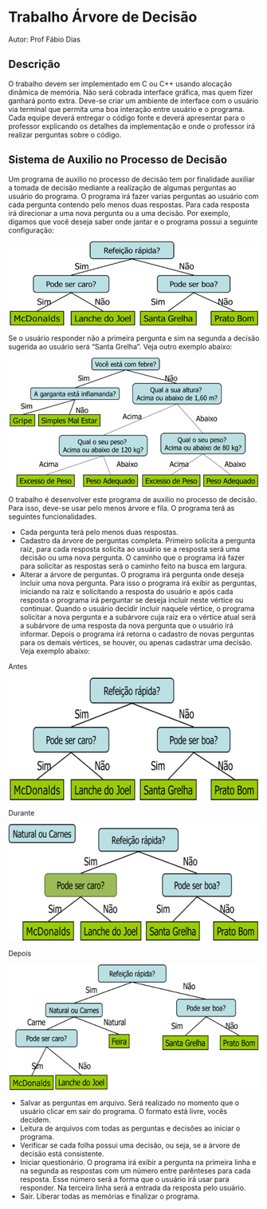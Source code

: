 # Trabalho Árvore de Decisão #

Autor: Prof Fábio Dias

## Descrição ##

O trabalho devem ser implementado em C ou C++ usando alocação dinâmica de
memória. Não será cobrada interface gráfica, mas quem fizer ganhará ponto extra.
Deve-se criar um ambiente de interface com o usuário via terminal que permita
uma boa interação entre usuário e o programa.
Cada equipe deverá entregar o código fonte e deverá apresentar para o professor
explicando os detalhes da implementação e onde o professor irá realizar perguntas
sobre o código.

## Sistema de Auxilio no Processo de Decisão ##

Um programa de auxilio no processo de decisão tem por finalidade auxiliar a
tomada de decisão mediante a realização de algumas perguntas ao usuário do
programa. O programa irá fazer varias perguntas ao usuário com cada pergunta
contendo pelo menos duas respostas. Para cada resposta irá direcionar a uma nova
pergunta ou a uma decisão.
Por exemplo, digamos que você deseja saber onde jantar e o programa possui a
seguinte configuração:

![img1](figs/fig1.png?raw=true)

Se o usuário responder não a primeira pergunta e sim na segunda a decisão sugerida
ao usuário será “Santa Grelha”.
Veja outro exemplo abaixo:

![img1](figs/fig2.png?raw=true)

O trabalho é desenvolver este programa de auxilio no processo de decisão. Para
isso, deve-se usar pelo menos árvore e fila.
O programa terá as seguintes funcionalidades.

- Cada pergunta terá pelo menos duas respostas.
- Cadastro da árvore de perguntas completa. Primeiro solicita a pergunta raiz,
para cada resposta solicita ao usuário se a resposta será uma decisão ou uma
nova pergunta. O caminho que o programa irá fazer para solicitar as
respostas será o caminho feito na busca em largura.
- Alterar a árvore de perguntas. O programa irá pergunta onde deseja incluir
uma nova pergunta. Para isso o programa irá exibir as perguntas, iniciando
na raiz e solicitando a resposta do usuário e após cada resposta o programa
irá perguntar se deseja incluir neste vértice ou continuar. Quando o usuário
decidir incluir naquele vértice, o programa solicitar a nova pergunta e a
subárvore cuja raiz era o vértice atual será a subárvore de uma resposta da
nova pergunta que o usuário irá informar. Depois o programa irá retorna o
cadastro de novas perguntas para os demais vértices, se houver, ou apenas
cadastrar uma decisão. Veja exemplo abaixo:

Antes

![](figs/fig3a.png?raw=true)

Durante

![](figs/fig3b.png?raw=true)

Depois

![](figs/fig3c.png?raw=true)

- Salvar as perguntas em arquivo. Será realizado no momento que o usuário
clicar em sair do programa. O formato está livre, vocês decidem.
- Leitura de arquivos com todas as perguntas e decisões ao iniciar o programa.
- Verificar se cada folha possui uma decisão, ou seja, se a árvore de decisão
está consistente.
- Iniciar questionário. O programa irá exibir a pergunta na primeira linha e na
segunda as respostas com um número entre parênteses para cada resposta.
Esse número será a forma que o usuário irá usar para responder. Na terceira
linha será a entrada da resposta pelo usuário.
- Sair. Liberar todas as memórias e finalizar o programa.